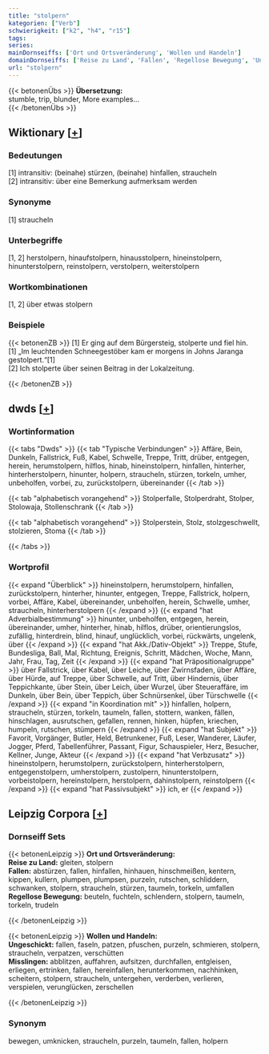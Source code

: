 ```yaml
---
title: "stolpern"
kategorien: ["Verb"]
schwierigkeit: ["k2", "h4", "r15"]
tags:
series:
mainDornseiffs: ['Ort und Ortsveränderung', 'Wollen und Handeln']
domainDornseiffs: ['Reise zu Land', 'Fallen', 'Regellose Bewegung', 'Ungeschickt', 'Misslingen']
url: "stolpern"
---
```


{{< betonenÜbs >}}
**Übersetzung:**  
stumble, trip, blunder, More examples...  
{{< /betonenÜbs >}}

## Wiktionary [[+](https://de.wiktionary.org/wiki/stolpern)]

### Bedeutungen
[1] intransitiv: (beinahe) stürzen, (beinahe) hinfallen, straucheln  
[2] intransitiv: über eine Bemerkung aufmerksam werden  

### Synonyme
[1] straucheln  

### Unterbegriffe
[1, 2] herstolpern, hinaufstolpern, hinausstolpern, hineinstolpern, hinunterstolpern, reinstolpern, verstolpern, weiterstolpern  

### Wortkombinationen
[1, 2] über etwas stolpern  

### Beispiele
{{< betonenZB >}}
[1] Er ging auf dem Bürgersteig, stolperte und fiel hin.  
[1] „Im leuchtenden Schneegestöber kam er morgens in Johns Jaranga gestolpert.“[1]  
[2] Ich stolperte über seinen Beitrag in der Lokalzeitung.  

{{< /betonenZB >}}


## dwds [[+](https://www.dwds.de/wb/stolpern)]

### Wortinformation
{{< tabs "Dwds" >}}
{{< tab "Typische Verbindungen" >}}
Affäre, Bein, Dunkeln, Fallstrick, Fuß, Kabel, Schwelle, Treppe, Tritt, drüber, entgegen, herein, herumstolpern, hilflos, hinab, hineinstolpern, hinfallen, hinterher, hinterherstolpern, hinunter, holpern, straucheln, stürzen, torkeln, umher, unbeholfen, vorbei, zu, zurückstolpern, übereinander
{{< /tab >}}

{{< tab "alphabetisch vorangehend" >}}
Stolperfalle, Stolperdraht, Stolper, Stolowaja, Stollenschrank
{{< /tab >}}

{{< tab "alphabetisch vorangehend" >}}
Stolperstein, Stolz, stolzgeschwellt, stolzieren, Stoma
{{< /tab >}}

{{< /tabs >}}

### Wortprofil
{{< expand "Überblick" >}} hineinstolpern, herumstolpern, hinfallen, zurückstolpern, hinterher, hinunter, entgegen, Treppe, Fallstrick, holpern, vorbei, Affäre, Kabel, übereinander, unbeholfen, herein, Schwelle, umher, straucheln, hinterherstolpern {{< /expand >}}
{{< expand "hat Adverbialbestimmung" >}} hinunter, unbeholfen, entgegen, herein, übereinander, umher, hinterher, hinab, hilflos, drüber, orientierungslos, zufällig, hinterdrein, blind, hinauf, unglücklich, vorbei, rückwärts, ungelenk, über {{< /expand >}}
{{< expand "hat Akk./Dativ-Objekt" >}} Treppe, Stufe, Bundesliga, Ball, Mal, Richtung, Ereignis, Schritt, Mädchen, Woche, Mann, Jahr, Frau, Tag, Zeit {{< /expand >}}
{{< expand "hat Präpositionalgruppe" >}} über Fallstrick, über Kabel, über Leiche, über Zwirnsfaden, über Affäre, über Hürde, auf Treppe, über Schwelle, auf Tritt, über Hindernis, über Teppichkante, über Stein, über Leich, über Wurzel, über Steueraffäre, im Dunkeln, über Bein, über Teppich, über Schnürsenkel, über Türschwelle {{< /expand >}}
{{< expand "in Koordination mit" >}} hinfallen, holpern, straucheln, stürzen, torkeln, taumeln, fallen, stottern, wanken, fällen, hinschlagen, ausrutschen, gefallen, rennen, hinken, hüpfen, kriechen, humpeln, rutschen, stümpern {{< /expand >}}
{{< expand "hat Subjekt" >}} Favorit, Vorgänger, Butler, Held, Betrunkener, Fuß, Leser, Wanderer, Läufer, Jogger, Pferd, Tabellenführer, Passant, Figur, Schauspieler, Herz, Besucher, Kellner, Junge, Akteur {{< /expand >}}
{{< expand "hat Verbzusatz" >}} hineinstolpern, herumstolpern, zurückstolpern, hinterherstolpern, entgegenstolpern, umherstolpern, zustolpern, hinunterstolpern, vorbeistolpern, hereinstolpern, herstolpern, dahinstolpern, reinstolpern {{< /expand >}}
{{< expand "hat Passivsubjekt" >}} ich, er {{< /expand >}}

## Leipzig Corpora [[+](https://corpora.uni-leipzig.de/en/res?word=stolpern&corpusId=deu_newscrawl-public_2018)]

### Dornseiff Sets
{{< betonenLeipzig >}}
**Ort und Ortsveränderung:**  
**Reise zu Land:** gleiten, stolpern  
**Fallen:** abstürzen, fallen, hinfallen, hinhauen, hinschmeißen, kentern, kippen, kullern, plumpen, plumpsen, purzeln, rutschen, schliddern, schwanken, stolpern, straucheln, stürzen, taumeln, torkeln, umfallen  
**Regellose Bewegung:** beuteln, fuchteln, schlendern, stolpern, taumeln, torkeln, trudeln  

{{< /betonenLeipzig >}}


{{< betonenLeipzig >}}
**Wollen und Handeln:**  
**Ungeschickt:** fallen, faseln, patzen, pfuschen, purzeln, schmieren, stolpern, straucheln, verpatzen, verschütten  
**Misslingen:** abblitzen, auffahren, aufsitzen, durchfallen, entgleisen, erliegen, ertrinken, fallen, hereinfallen, herunterkommen, nachhinken, scheitern, stolpern, straucheln, untergehen, verderben, verlieren, verspielen, verunglücken, zerschellen  

{{< /betonenLeipzig >}}

### Synonym
bewegen, umknicken, straucheln, purzeln, taumeln, fallen, holpern

